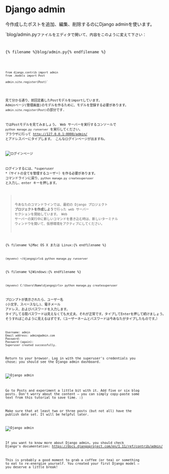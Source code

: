 # Django admin

今作成したポストを追加、編集、削除するのにDjango adminを使います。

`blog/admin.py<code>ファイルをエディタで開いて、内容をこのように変えて下さい：</p>

<p>{% filename %}blog/admin.py{% endfilename %}</p>

<pre><code class="python"><code>from django.contrib import admin
from .models import Post

admin.site.register(Post)` </code></pre> 

見て分かる通り、前回定義したPostモデルをimportしています。 Adminページ(管理画面)のモデルを作るために、モデルを登録する必要があります。`admin.site.register(Post)`の部分です.

ではPostモデルを見てみましょう。 Web サーバーを実行するコンソールで `python manage.py runserver` を実行してください。 ブラウザに行って http://127.0.0.1:8000/admin/ とアドレスバーにタイプします。 こんなログインページが出ますね。

![ログインページ](images/login_page2.png)

ログインするには、*superuser *（サイトの全てを管理するユーザー）を作る必要があります。 コマンドラインに戻り、`python manage.py createsuperuser` と入力し、enter キーを押します。

> 今あなたのコマンドラインでは、最初の Django プロジェクト **プロジェクトを作成しよう**で行った web サーバー</b> セクションを開始しています。 Web サーバーの実行中に新しいコマンドを書き込む時は、新しいターミナル ウィンドウを開いて、仮想環境をアクティブにしてください。

{% filename %}Mac OS X または Linux:{% endfilename %}

    (myvenv) ~/djangogirls$ python manage.py runserver
    

{% filename %}Windows:{% endfilename %}

    (myvenv) C:\Users\Name\djangogirls> python manage.py createsuperuser
    

プロンプトが表示されたら、ユーザー名 (小文字、スペースなし)、電子メール アドレス、およびパスワードを入力します。 タイプしてる間パスワードは見えなくても大丈夫、それが正常です。タイプしてEnterを押して続けましょう。 そうすればこのように見えるはずです。（ユーザーネームとパスワードは今あなたがタイプしたものです。）

    Username: admin
    Email address: admin@admin.com
    Password:
    Password (again):
    Superuser created successfully.
    

Return to your browser. Log in with the superuser's credentials you chose; you should see the Django admin dashboard.

![Django admin](images/django_admin3.png)

Go to Posts and experiment a little bit with it. Add five or six blog posts. Don't worry about the content – you can simply copy-paste some text from this tutorial to save time. :)

Make sure that at least two or three posts (but not all) have the publish date set. It will be helpful later.

![Django admin](images/edit_post3.png)

If you want to know more about Django admin, you should check Django's documentation: https://docs.djangoproject.com/en/1.11/ref/contrib/admin/

This is probably a good moment to grab a coffee (or tea) or something to eat to re-energize yourself. You created your first Django model – you deserve a little break!